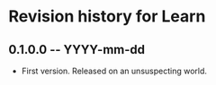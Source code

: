 # Revision history for Learn

## 0.1.0.0  -- YYYY-mm-dd

* First version. Released on an unsuspecting world.

